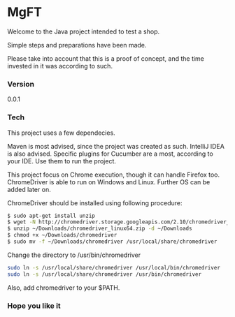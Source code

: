 ﻿# MgFT

Welcome to the Java project intended to test a shop.

Simple steps and preparations have been made.

Please take into account that this is a proof of concept, and the time invested in it was according to such.

### Version
0.0.1

### Tech

This project uses a few dependecies.

Maven is most advised, since the project was created as such.
IntelliJ IDEA is also advised.
Specific plugins for Cucumber are a most, according to your IDE. Use them to run the project.

This project focus on Chrome execution, though it can handle Firefox too.
ChromeDriver is able to run on Windows and Linux. Further OS can be added later on.

ChromeDriver should be installed using following procedure:

```sh
$ sudo apt-get install unzip
$ wget -N http://chromedriver.storage.googleapis.com/2.10/chromedriver_linux64.zip -P ~/Downloads
$ unzip ~/Downloads/chromedriver_linux64.zip -d ~/Downloads
$ chmod +x ~/Downloads/chromedriver
$ sudo mv -f ~/Downloads/chromedriver /usr/local/share/chromedriver
```

Change the directory to /usr/bin/chromedriver
```sh
sudo ln -s /usr/local/share/chromedriver /usr/local/bin/chromedriver
sudo ln -s /usr/local/share/chromedriver /usr/bin/chromedriver
```

Also, add chromedriver to your $PATH.

### Hope you like it

